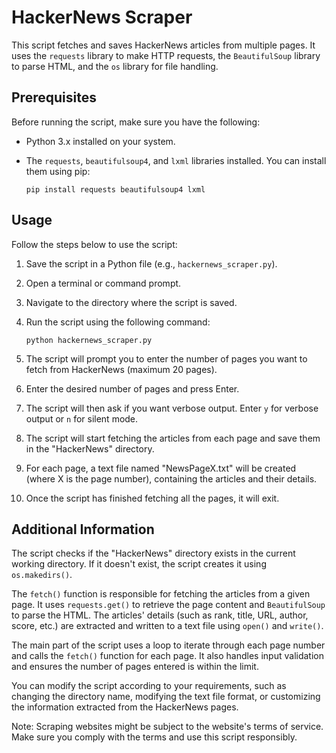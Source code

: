 # HackerNews Scraper

This script fetches and saves HackerNews articles from multiple pages. It uses the `requests` library to make HTTP requests, the `BeautifulSoup` library to parse HTML, and the `os` library for file handling.

## Prerequisites

Before running the script, make sure you have the following:

- Python 3.x installed on your system.
- The `requests`, `beautifulsoup4`, and `lxml` libraries installed. You can install them using pip:

  ```
  pip install requests beautifulsoup4 lxml
  ```

## Usage

Follow the steps below to use the script:

1. Save the script in a Python file (e.g., `hackernews_scraper.py`).
2. Open a terminal or command prompt.
3. Navigate to the directory where the script is saved.
4. Run the script using the following command:

   ```
   python hackernews_scraper.py
   ```

5. The script will prompt you to enter the number of pages you want to fetch from HackerNews (maximum 20 pages).
6. Enter the desired number of pages and press Enter.
7. The script will then ask if you want verbose output. Enter `y` for verbose output or `n` for silent mode.
8. The script will start fetching the articles from each page and save them in the "HackerNews" directory.
9. For each page, a text file named "NewsPageX.txt" will be created (where X is the page number), containing the articles and their details.
10. Once the script has finished fetching all the pages, it will exit.

## Additional Information

The script checks if the "HackerNews" directory exists in the current working directory. If it doesn't exist, the script creates it using `os.makedirs()`.

The `fetch()` function is responsible for fetching the articles from a given page. It uses `requests.get()` to retrieve the page content and `BeautifulSoup` to parse the HTML. The articles' details (such as rank, title, URL, author, score, etc.) are extracted and written to a text file using `open()` and `write()`.

The main part of the script uses a loop to iterate through each page number and calls the `fetch()` function for each page. It also handles input validation and ensures the number of pages entered is within the limit.

You can modify the script according to your requirements, such as changing the directory name, modifying the text file format, or customizing the information extracted from the HackerNews pages.

Note: Scraping websites might be subject to the website's terms of service. Make sure you comply with the terms and use this script responsibly.